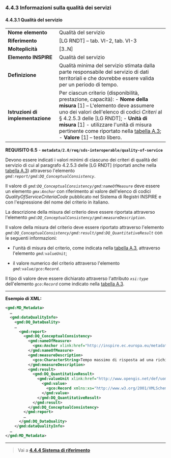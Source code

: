 ### 4.4.3 Informazioni sulla qualità dei servizi

#### 4.4.3.1 Qualità del servizio

|  |  |
| --- | --- |
| **Nome elemento** | Qualità del servizio |
| **Riferimento** | [LG RNDT] – tab. VI-2, tab. VI-3 |
| **Molteplicità** | [3..N] |
| **Elemento INSPIRE** | Qualità del servizio |
| **Definizione** | Qualità minima del servizio stimata dalla parte responsabile del servizio di dati territoriali e che dovrebbe essere valida per un periodo di tempo. |
| **Istruzioni di implementazione** | Per ciascun criterio (disponibilità, prestazione, capacità): - **Nome della misura** [1] – L&#39;elemento deve assumere uno dei valori dell&#39;elenco di codici _Criteri_ al § 4.2.5.3 delle [LG RNDT]; - **Unità di misura** [1] - utilizzare l&#39;unità di misura pertinente come riportato nella [tabella A.3](../../code-lists/quality-criteria.md); - **Valore** [1] – testo libero. |

**REQUISITO 6.5** - **```metadata/2.0/req/sds-interoperable/quality-of-service```**

Devono essere indicati i valori minimi di ciascuno dei criteri di qualità del servizio di cui al paragrafo 4.2.5.3 delle [LG RNDT] (riportati anche nella [tabella A.3](../../code-lists/quality-criteria.md)) attraverso l&#39;elemento _```gmd:report/gmd:DQ_ConceptualConsistency```_.

Il valore di _```gmd:DQ_ConceptualConsistency/gmd:nameOfMeasure```_ deve essere un elemento _```gmx:Anchor```_ con riferimento al valore dell&#39;elenco di codici _QualityOfServiceCriteriaCode_ pubblicato nel Sistema di Registri INSPIRE e con l&#39;espressione del nome del criterio in italiano.

La descrizione della misura del criterio deve essere riportata attraverso l&#39;elemento _```gmd:DQ_ConceptualConsistency/gmd:measureDescription```_.

Il valore della misura del criterio deve essere riportato attraverso l&#39;elemento _```gmd:DQ_ConceptualConsistency/gmd:result/gmd:DQ_QuantitativeResult```_ con le seguenti informazioni:

- l&#39;unità di misura del criterio, come indicata nella [tabella A.3](../../code-lists/quality-criteria.md), attraverso l&#39;elemento _```gmd:valueUnit```_;

- il valore numerico del criterio attraverso l&#39;elemento _```gmd:value/gco:Record```_.

Il tipo di valore deve essere dichiarato attraverso l&#39;attributo _```xsi:type```_ dell&#39;elemento _```gco:Record```_ come indicato nella [tabella A.3](../../code-lists/quality-criteria.md).

---

**Esempio di XML:**

```xml
<gmd:MD_Metadata>
  …
  <gmd:dataQualityInfo>
    <gmd:DQ_DataQuality>
    …
      <gmd:report>
        <gmd:DQ_ConceptualConsistency>
          <gmd:nameOfMeasure>
            <gmx:Anchor xlink:href="http://inspire.ec.europa.eu/metadata-codelist/QualityOfServiceCriteriaCode/performance">prestazione</gmx:Anchor>
          </gmd:nameOfMeasure>
          <gmd:measureDescription>
            <gco:CharacterString>Tempo massimo di risposta ad una richiesta allo Spatial Data Service in condizioni di carico standard</gco:CharacterString>
          </gmd:measureDescription>
          <gmd:result>
            <gmd:DQ_QuantitativeResult>
              <gmd:valueUnit xlink:href="http://www.opengis.net/def/uom/SI/second"/>
                <gmd:value>
                  <gco:Record xmlns:xs="http://www.w3.org/2001/XMLSchema" xsi:type="xs:double">1.56</gco:Record>
                </gmd:value>
              </gmd:DQ_QuantitativeResult>
            </gmd:result>
          </gmd:DQ_ConceptualConsistency>
        </gmd:report>
        …
      </gmd:DQ_DataQuality>
    </gmd:dataQualityInfo>
  …
</gmd:MD_Metadata>
```
---

> Vai a [**4.4.4 Sistema di riferimento**](reference-system.md)

